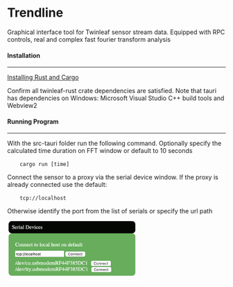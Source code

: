 # Trendline
Graphical interface tool for Twinleaf sensor stream data. Equipped with RPC controls, real and complex fast fourier transform analysis

#### Installation
---
[Installing Rust and Cargo](https://doc.rust-lang.org/cargo/getting-started/installation.html)

Confirm all twinleaf-rust crate dependencies are satisfied.
Note that tauri has dependencies on Windows: Microsoft Visual Studio C++ build tools and Webview2

#### Running Program
---
With the src-tauri folder run the following command. Optionally specify the calculated time duration on FFT window or default to 10 seconds

        cargo run [time]

Connect the sensor to a proxy via the serial device window. 
If the proxy is already connected use the default:
        
        tcp://localhost

Otherwise identify the port from the list of serials or specify the url path

<img src="sample.png" alt="Serials" width="300" height="140">

